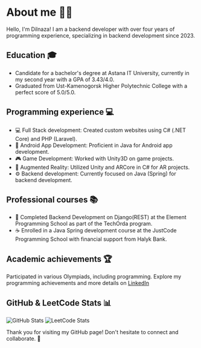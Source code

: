 # About me 👩‍💻

Hello, I'm Dilnaza! I am a backend developer with over four years of programming experience, specializing in backend development since 2023.

## Education 🎓

- Candidate for a bachelor's degree at Astana IT University, currently in my second year with a GPA of 3.43/4.0.
- Graduated from Ust-Kamenogorsk Higher Polytechnic College with a perfect score of 5.0/5.0.

## Programming experience 💻

- 💻 Full Stack development: Created custom websites using C# (.NET Core) and PHP (Laravel).
- 📱 Android App Development: Proficient in Java for Android app development.
- 🎮 Game Development: Worked with Unity3D on game projects.
- 🌟 Augmented Reality: Utilized Unity and ARCore in C# for AR projects.
- ⚙️ Backend development: Currently focused on Java (Spring) for backend development.

## Professional courses 📚

- 🐍 Completed Backend Development on Django(REST) at the Element Programming School as part of the TechOrda program.
- ☕ Enrolled in a Java Spring development course at the JustCode Programming School with financial support from Halyk Bank.

## Academic achievements 🏆

Participated in various Olympiads, including programming. Explore my programming achievements and more details on [LinkedIn](https://www.linkedin.com/in/dilnaza-baidakhanova/)

## GitHub & LeetCode Stats 📊

![GitHub Stats](https://github-readme-stats.vercel.app/api?username=dillnaza&show_icons=true)
![LeetCode Stats](https://leetcard.jacoblin.cool/dillnazza)

Thank you for visiting my GitHub page! Don't hesitate to connect and collaborate. 🚀
